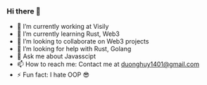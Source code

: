 ### Hi there 👋

- 🔭 I’m currently working at Visily
- 🌱 I’m currently learning Rust, Web3
- 👯 I’m looking to collaborate on Web3 projects
- 🤔 I’m looking for help with Rust, Golang
- 💬 Ask me about Javasscipt
- 📫 How to reach me: Contact me at duonghuy1401@gmail.com
- ⚡ Fun fact: I hate OOP 😎
